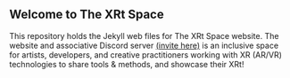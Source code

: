 ## Welcome to The XRt Space

This repository holds the Jekyll web files for The XRt Space website. The website and associative Discord server [(invite here)](https://discord.gg/p3MmURSBV3) is an inclusive space for artists, developers, and creative practitioners working with XR (AR/VR) technologies to share tools & methods, and showcase their XRt!
